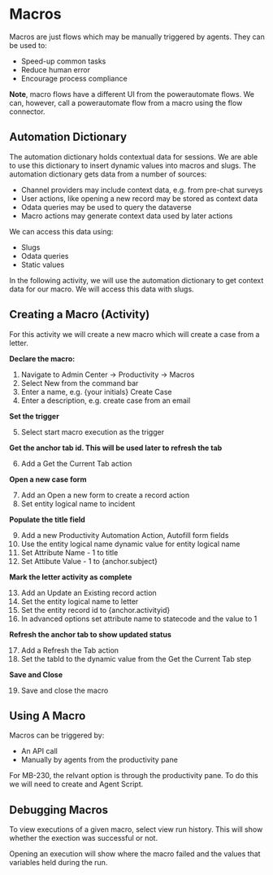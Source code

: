 # Macros

Macros are just flows which may be manually triggered by agents. They can be
used to:

- Speed-up common tasks
- Reduce human error
- Encourage process compliance

**Note**, macro flows have a different UI from the powerautomate flows. We can,
however, call a powerautomate flow from a macro using the flow connector.

## Automation Dictionary

The automation dictionary holds contextual data for sessions. We are able to use
this dictionary to insert dynamic values into macros and slugs. The automation
dictionary gets data from a number of sources:

- Channel providers may include context data, e.g. from pre-chat surveys
- User actions, like opening a new record may be stored as context data
- Odata queries may be used to query the dataverse
- Macro actions may generate context data used by later actions

We can access this data using:

- Slugs
- Odata queries
- Static values

In the following activity, we will use the automation dictionary to get context
data for our macro. We will access this data with slugs.

## Creating a Macro (Activity)

For this activity we will create a new macro which will create a case from a
letter.

**Declare the macro:**

1. Navigate to Admin Center -> Productivity -> Macros
2. Select New from the command bar
3. Enter a name, e.g. {your initials} Create Case
4. Enter a description, e.g. create case from an email

**Set the trigger**

5. Select start macro execution as the trigger

**Get the anchor tab id. This will be used later to refresh the tab**

6. Add a Get the Current Tab action

**Open a new case form**

7. Add an Open a new form to create a record action
8. Set entity logical name to incident

**Populate the title field**

9. Add a new Productivity Automation Action, Autofill form fields
10. Use the entity logical name dynamic value for entity logical name
11. Set Attribute Name - 1 to title
12. Set Attibute Value - 1 to {anchor.subject}

**Mark the letter activity as complete**

13. Add an Update an Existing record action
14. Set the entity logical name to letter
15. Set the entity record id to {anchor.activityid}
16. In advanced options set attribute name to statecode and the value to 1

**Refresh the anchor tab to show updated status**

17. Add a Refresh the Tab action
18. Set the tabId to the dynamic value from the Get the Current Tab step

**Save and Close**

19. Save and close the macro

## Using A Macro

Macros can be triggered by:

- An API call
- Manually by agents from the productivity pane

For MB-230, the relvant option is through the productivity pane. To do this we
will need to create and Agent Script.

## Debugging Macros

To view executions of a given macro, select view run history. This will show
whether the exection was successful or not.

Opening an execution will show where the macro failed and the values that
variables held during the run.
